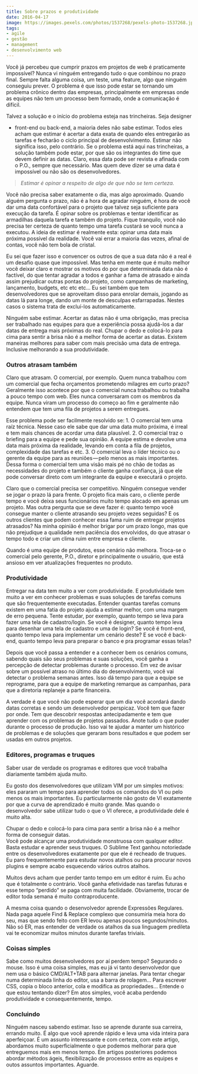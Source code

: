 ```yaml
---
title: Sobre prazos e produtividade
date: 2016-04-17
image: https://images.pexels.com/photos/1537268/pexels-photo-1537268.jpeg
tags:
- agile
- gestão
- management
- desenvolvimento web
---
```


Você já percebeu que cumprir prazos em projetos de web é praticamente impossível? Nunca vi ninguém entregando tudo o que combinou no prazo final. Sempre falta alguma coisa, um teste, uma feature, algo que ninguém conseguiu prever. O problema é que isso pode estar se tornando um problema crônico dentro das empresas, principalmente em empresas onde as equipes não tem um processo bem formado, onde a comunicação é difícil.

Talvez a solução e o início do problema esteja nas trincheiras. Seja designer
- front-end ou back-end, a maioria deles não sabe estimar. Todos eles acham que estimar é acertar a data exata de quando eles entregarão as tarefas e fecharão o ciclo principal de desenvolvimento. Estimar não significa isso, pelo contrário. Se o problema está aqui nas trincheiras, a solução também pode estar, por que são os integrantes do time que devem definir as datas. Claro, essa data pode ser revista e afinada com o P.O., sempre que necessário. Mas quem deve dizer se uma data é impossível ou não são os desenvolvedores.

> _Estimar é opinar a respeito de algo de que não se tem certeza._

Você não precisa saber exatamente o dia, mas algo aproximado. Quando alguém pergunta o prazo, não é a hora de agradar ninguém, é hora de você dar uma data confortável para o projeto que talvez seja suficiente para execução da tarefa. É opinar sobre os problemas e tentar identificar as armadilhas daquela tarefa e também do projeto. Fique tranquilo, você não precisa ter certeza de quanto tempo uma tarefa custará se você nunca a executou. A ideia de estimar é realmente esta: opinar uma data mais próxima possível da realidade. Você vai errar a maioria das vezes, afinal de contas, você não tem bola de cristal.

Eu sei que fazer isso e convencer os outros de que a sua data não é a real é um desafio quase que impossível. Mas tenha em mente que é muito melhor você deixar claro e mostrar os motivos do por que determinada data não é factível, do que tentar agradar a todos e ganhar a fama de atrasado e ainda assim prejudicar outras pontas do projeto, como campanhas de marketing, lançamento, budgets, etc etc etc… Eu sei também que tem desenvolvedores que se aproveitam disso para enrolar demais, jogando as datas lá para longe, dando um monte de desculpas esfarrapadas. Nestes casos o sistema trata de excluí-los automaticamente.

Ninguém sabe estimar. Acertar as datas não é uma obrigação, mas precisa ser trabalhado nas equipes para que a experiência possa ajudá-los a dar datas de entrega mais próximas do real. Chupar o dedo e colocá-lo para cima para sentir a brisa não é a melhor forma de acertar as datas. Existem maneiras melhores para saber com mais precisão uma data de entrega. Inclusive melhorando a sua produtividade.

### Outros atrasam também

Claro que atrasam. O comercial, por exemplo. Quem nunca trabalhou com um comercial que fecha orçamentos prometendo milagres em curto prazo? Geralmente isso acontece por que o comercial nunca trabalhou ou trabalha a pouco tempo com web. Eles nunca conversaram com os membros da equipe. Nunca viram um processo do começo ao fim e geralmente não entendem que tem uma fila de projetos a serem entregues.

Esse problema pode ser facilmente resolvido se: 1\. O comercial tem uma raíz técnica. Nesse caso ele sabe que dar uma data muito próxima, é irreal e tem mais chances de acordar uma data plausível. 2\. O comercial traz o briefing para a equipe e pede sua opinião. A equipe estima e devolve uma data mais próxima da realidade, levando em conta a fila de projetos, complexidade das tarefas e etc. 3\. O comercial leva o líder técnico ou o gerente da equipe para as reuniões — pelo menos as mais importantes. Dessa forma o comercial tem uma visão mais pé no chão de todas as necessidades do projeto e também o cliente ganha confiança, já que ele pode conversar direto com um integrante da equipe e executará o projeto.

Claro que o comercial precisa ser competitivo. Ninguém consegue vender se jogar o prazo lá para frente. O projeto fica mais caro, o cliente perde tempo e você deixa seus funcionários muito tempo alocado em apenas um projeto. Mas outra pergunta que se deve fazer é: quanto tempo você consegue manter o cliente atrasando seu projeto vezes seguidas? E os outros clientes que podem conhecer essa fama ruim de entregar projetos atrasados? Na minha opinião é melhor brigar por um prazo longo, mas que não prejudique a qualidade nem paciência dos envolvidos, do que atrasar o tempo todo e criar um clima ruim entre empresa e cliente.

Quando é uma equipe de produtos, esse cenário não melhora. Troca-se o comercial pelo gerente, P.O., diretor e principalmente o usuário, que está ansioso em ver atualizações frequentes no produto.

### Produtividade

Entregar na data tem muito a ver com produtividade. E produtividade tem muito a ver em conhecer problemas e suas soluções de tarefas comuns que são frequentemente executadas. Entender quantas tarefas comuns existem em uma fatia do projeto ajuda a estimar melhor, com uma margem de erro pequena. Tente estudar, por exemplo, quanto tempo se leva para fazer uma tela de cadastro/login. Se você é designer, quanto tempo leva para desenhar uma tela de cadastro e uma de login? Se você é front-end, quanto tempo leva para implementar um cenário deste? E se você é back-end, quanto tempo leva para preparar o banco e pra programar essas telas?

Depois que você passa a entender e a conhecer bem os cenários comuns, sabendo quais são seus problemas e suas soluções, você ganha a percepção de detectar problemas durante o processo. Em vez de avisar sobre um possível atraso no último dia do desenvolvimento, você vai detectar o problema semanas antes. Isso dá tempo para que a equipe se reprograme, para que a equipe de marketing remarque as campanhas, para que a diretoria replaneje a parte financeira.

A verdade é que você não pode esperar que um dia você acordará dando datas corretas e sendo um desenvolvedor perspicaz. Você tem que fazer por onde. Tem que descobrir respostas antecipadamente e tem que aprender com os problemas de projetos passados. Anote tudo o que puder durante o processo de produção. Isso vai te ajudar a manter um histórico de problemas e de soluções que geraram bons resultados e que podem ser usadas em outros projetos.

### Editores, programas e truques

Saber usar de verdade os programas e editores que você trabalha diariamente também ajuda muito.

Eu gosto dos desenvolvedores que utilizam VIM por um simples motivos: eles pararam um tempo para aprender todos os comandos do VI ou pelo menos os mais importantes. Eu particularmente não gosto de VI exatamente por que a curva de aprendizado é muito grande. Mas quando o desenvolvedor sabe utilizar tudo o que o VI oferece, a produtividade dele é muito alta.

Chupar o dedo e colocá-lo para cima para sentir a brisa não é a melhor forma de conseguir datas.   
 Você pode alcançar uma produtividade monstruosa com qualquer editor. Basta estudar e aprender seus truques. O Sublime Text ganhou notoriedade entre os desenvolvedores exatamente por que ele é recheado de truques. Eu paro frequentemente para estudar novos atalhos ou para procurar novos plugins e sempre acabo esquecendo vários outros atalhos.

Muitos devs acham que perder tanto tempo em um editor é ruim. Eu acho que é totalmente o contrário. Você ganha efetividade nas tarefas futuras e esse tempo “perdido” se paga com muita facilidade. Obviamente, trocar de editor toda semana é muito contraproducente.

A mesma coisa quando o desenvolvedor aprende Expressões Regulares. Nada paga aquele Find & Replace complexo que consumiria meia hora do seu, mas que sendo feito com ER levou apenas poucos segundos/minutos. Não só ER, mas entender de verdade os atalhos da sua linguagem predileta vai te economizar muitos minutos durante tarefas triviais.

### Coisas simples

Sabe como muitos desenvolvedores por aí perdem tempo? Segurando o mouse. Isso é uma coisa simples, mas eu já vi tanto desenvolvedor que nem usa o básico CMD/ALT+TAB para alternar janelas. Para tentar chegar numa determinada linha do editor, usa a barra de rolagem… Para escrever CSS, copia o bloco anterior, cola e modifica as propriedades… Entende o que estou tentando dizer? Em atos simples, você acaba perdendo produtividade e consequentemente, tempo.

### Concluindo

Ninguém nasceu sabendo estimar. Isso se aprende durante sua carreira, errando muito. É algo que você aprende rápido e leva uma vida inteira para aperfeiçoar. É um assunto interessante e com certeza, com este artigo, abordamos muito superficialmente o que podemos melhorar para que entreguemos mais em menos tempo. Em artigos posteriores podemos abordar métodos ágeis, flexibilização de processos entre as equipes e outos assuntos importantes. Aguarde.
